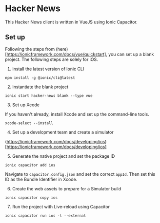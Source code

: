 # Hacker News

This Hacker News client is written in VueJS using Ionic Capacitor.

## Set up

Following the steps from (here)[https://ionicframework.com/docs/vue/quickstart], you can set up a blank project. The following steps are solely for iOS.

1. Install the latest version of Ionic CLI

```
npm install -g @ionic/cli@latest
```

2. Instantiate the blank project

```
ionic start hacker-news blank --type vue
```

3. Set up Xcode

If you haven't already, install Xcode and set up the command-line tools.

```
xcode-select --install
```

4. Set up a development team and create a simulator

(https://ionicframework.com/docs/developing/ios)[https://ionicframework.com/docs/developing/ios]

5. Generate the native project and set the package ID

```
ionic capacitor add ios
```

Navigate to `capacitor.config.json` and set the correct `appId`. Then set this ID as the Bundle Identifier in Xcode. 

6. Create the web assets to prepare for a Simulator build

```
ionic capacitor copy ios
```

7. Run the project with Live-reload using Capacitor

```
ionic capacitor run ios -l --external
```
